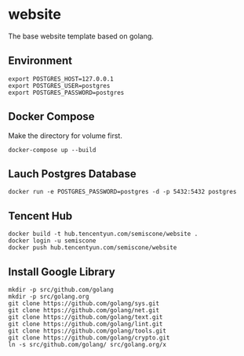 # website

The base website template based on golang.

## Environment

```SHELL
export POSTGRES_HOST=127.0.0.1
export POSTGRES_USER=postgres
export POSTGRES_PASSWORD=postgres
```

## Docker Compose

Make the directory for volume first.

```SHELL
docker-compose up --build
```

## Lauch Postgres Database

```SHELL
docker run -e POSTGRES_PASSWORD=postgres -d -p 5432:5432 postgres
```

## Tencent Hub

```SHELL
docker build -t hub.tencentyun.com/semiscone/website .
docker login -u semiscone
docker push hub.tencentyun.com/semiscone/website
```

## Install Google Library

```SHELL
mkdir -p src/github.com/golang
mkdir -p src/golang.org
git clone https://github.com/golang/sys.git
git clone https://github.com/golang/net.git
git clone https://github.com/golang/text.git
git clone https://github.com/golang/lint.git
git clone https://github.com/golang/tools.git
git clone https://github.com/golang/crypto.git
ln -s src/github.com/golang/ src/golang.org/x
```

